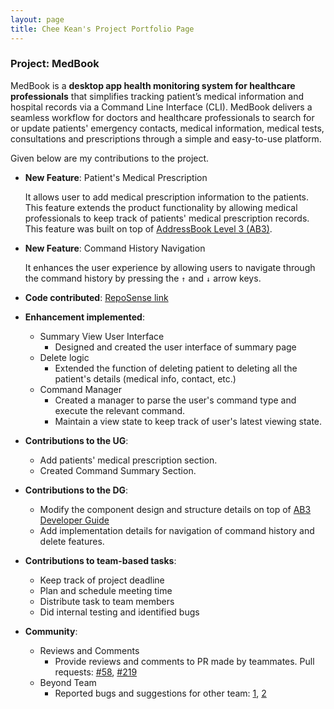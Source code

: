 ```yaml
---
layout: page
title: Chee Kean's Project Portfolio Page
---
```


### Project: MedBook

MedBook is a **desktop app health monitoring system for healthcare professionals** that simplifies tracking patient’s medical information and hospital records via a Command Line Interface (CLI). MedBook delivers a seamless workflow for doctors and healthcare professionals to search for or update patients' emergency contacts, medical information, medical tests, consultations and prescriptions through a simple and easy-to-use platform.

Given below are my contributions to the project.

* **New Feature**: Patient's Medical Prescription

  It allows user to add medical prescription information to the patients. This feature
  extends the product functionality by allowing medical professionals to keep track of
  patients' medical prescription records. This feature was built on top of [AddressBook Level 3 (AB3)](https://github.com/se-edu/addressbook-level3).



* **New Feature**: Command History Navigation

  It enhances the user experience by allowing users to navigate through the command
  history by pressing the `↑` and `↓` arrow keys.


* **Code contributed**: [RepoSense link](https://nus-cs2103-ay2122s2.github.io/tp-dashboard/?search=cheekean5848&breakdown=true)


* **Enhancement implemented**:

    * Summary View User Interface
        * Designed and created the user interface of summary page
    * Delete logic
        * Extended the function of deleting patient to deleting all the patient's details (medical info, contact, etc.)
    * Command Manager
        * Created a manager to parse the user's command type and execute the relevant command.
        * Maintain a view state to keep track of user's latest viewing state.


* **Contributions to the UG**:
    * Add patients' medical prescription section.
    * Created Command Summary Section.


* **Contributions to the DG**:
    * Modify the component design and structure details on top of [AB3 Developer Guide](https://se-education.org/addressbook-level3/DeveloperGuide.html)
    * Add implementation details for navigation of command history and delete features.


* **Contributions to team-based tasks**:
    * Keep track of project deadline
    * Plan and schedule meeting time
    * Distribute task to team members
    * Did internal testing and identified bugs


* **Community**:
    * Reviews and Comments
        * Provide reviews and comments to PR made by teammates. Pull requests: [#58](https://github.com/AY2122S2-CS2103T-T11-1/tp/pull/58), [#219](https://github.com/AY2122S2-CS2103T-T11-1/tp/pull/219)
    * Beyond Team
        * Reported bugs and suggestions for other team: [1](https://github.com/cheekean5848/ped/issues/3), [2](https://github.com/cheekean5848/ped/issues/2)
